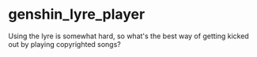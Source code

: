 # genshin_lyre_player
Using the lyre is somewhat hard, so what's the best way of getting kicked out by playing copyrighted songs?
